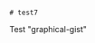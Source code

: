                                                                                                                            # test7
Test "graphical-gist"